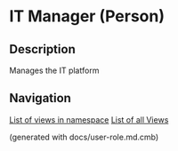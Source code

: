 # IT Manager (Person)

## Description
Manages the IT platform



## Navigation
[List of views in namespace](./views-in-namespace.md)
[List of all Views](../../views.md)

(generated with docs/user-role.md.cmb)
